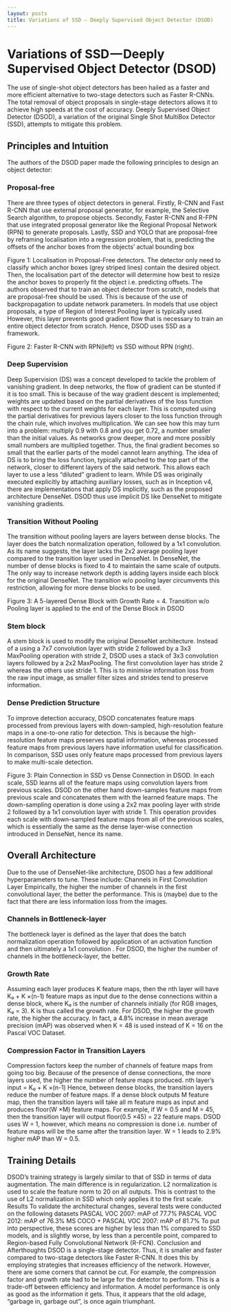 ```yaml
---
layout: posts
title: Variations of SSD — Deeply Supervised Object Detector (DSOD)
---
```

# Variations of SSD — Deeply Supervised Object Detector (DSOD)
The use of single-shot object detectors has been hailed as a faster and more efficient alternative to two-stage detectors such as Faster R-CNNs. The total removal of object proposals in single-stage detectors allows it to achieve high speeds at the cost of accuracy. Deeply Supervised Object Detector (DSOD), a variation of the original Single Shot MultiBox Detector (SSD), attempts to mitigate this problem.
## Principles and Intuition
The authors of the DSOD paper made the following principles to design an object detector:
### Proposal-free
There are three types of object detectors in general. Firstly, R-CNN and Fast R-CNN that use external proposal generator, for example, the Selective Search algorithm, to propose objects. Secondly, Faster R-CNN and R-FPN that use integrated proposal generator like the Regional Proposal Network (RPN) to generate proposals. Lastly, SSD and YOLO that are proposal-free by reframing localisation into a regression problem, that is, predicting the offsets of the anchor boxes from the objects’ actual bounding box

Figure 1: Localisation in Proposal-Free detectors. The detector only need to classify which anchor boxes (grey striped lines) contain the desired object. Then, the localisation part of the detector will determine how best to resize the anchor boxes to properly fit the object i.e. predicting offsets.
The authors observed that to train an object detector from scratch, models that are proposal-free should be used. This is because of the use of backpropagation to update network parameters. In models that use object proposals, a type of Region of Interest Pooling layer is typically used. However, this layer prevents good gradient flow that is necessary to train an entire object detector from scratch. Hence, DSOD uses SSD as a framework.

Figure 2: Faster R-CNN with RPN(left) vs SSD without RPN (right).
### Deep Supervision
Deep Supervision (DS) was a concept developed to tackle the problem of vanishing gradient. In deep networks, the flow of gradient can be stunted if it is too small. This is because of the way gradient descent is implemented; weights are updated based on the partial derivatives of the loss function with respect to the current weights for each layer.
This is computed using the partial derivatives for previous layers closer to the loss function through the chain rule, which involves multiplication.
We can see how this may turn into a problem: multiply 0.9 with 0.8 and you get 0.72, a number smaller than the initial values. As networks grow deeper, more and more possibly small numbers are multiplied together. Thus, the final gradient becomes so small that the earlier parts of the model cannot learn anything.
The idea of DS is to bring the loss function, typically attached to the top part of the network, closer to different layers of the said network. This allows each layer to use a less “diluted” gradient to learn.
While DS was originally executed explicitly by attaching auxiliary losses, such as in Inception v4, there are implementations that apply DS implicitly, such as the proposed architecture DenseNet. DSOD thus use implicit DS like DenseNet to mitigate vanishing gradients.
### Transition Without Pooling
The transition without pooling layers are layers between dense blocks. The layer does the batch normalization operation, followed by a 1x1 convolution.
As its name suggests, the layer lacks the 2x2 average pooling layer compared to the transition layer used in DenseNet.
In DenseNet, the number of dense blocks is fixed to 4 to maintain the same scale of outputs. The only way to increase network depth is adding layers inside each block for the original DenseNet. The transition w/o pooling layer circumvents this restriction, allowing for more dense blocks to be used.

Figure 3: A 5-layered Dense Block with Growth Rate = 4. Transition w/o Pooling layer is applied to the end of the Dense Block in DSOD
### Stem block
A stem block is used to modify the original DenseNet architecture. Instead of a using a 7x7 convolution layer with stride 2 followed by a 3x3 MaxPooling operation with stride 2, DSOD uses a stack of 3x3 convolution layers followed by a 2x2 MaxPooling. The first convolution layer has stride 2 whereas the others use stride 1. This is to minimise information loss from the raw input image, as smaller filter sizes and strides tend to preserve information.
### Dense Prediction Structure
To improve detection accuracy, DSOD concatenates feature maps processed from previous layers with down-sampled, high-resolution feature maps in a one-to-one ratio for detection. This is because the high-resolution feature maps preserves spatial information, whereas processed feature maps from previous layers have information useful for classification.
In comparison, SSD uses only feature maps processed from previous layers to make multi-scale detection.

Figure 3: Plain Connection in SSD vs Dense Connection in DSOD. In each scale, SSD learns all of the feature maps using convolution layers from previous scales. DSOD on the other hand down-samples feature maps from previous scale and concatenates them with the learned feature maps.
The down-sampling operation is done using a 2x2 max pooling layer with stride 2 followed by a 1x1 convolution layer with stride 1. This operation provides each scale with down-sampled feature maps from all of the previous scales, which is essentially the same as the dense layer-wise connection introduced in DenseNet, hence its name.
## Overall Architecture
Due to the use of DenseNet-like architecture, DSOD has a few additional hyperparameters to tune. These include:
Channels in First Convolution Layer
Empirically, the higher the number of channels in the first convolutional layer, the better the performance. This is (maybe) due to the fact that there are less information loss from the images.
### Channels in Bottleneck-layer
The bottleneck layer is defined as the layer that does the batch normalization operation followed by application of an activation function and then ultimately a 1x1 convolution . For DSOD, the higher the number of channels in the bottleneck-layer, the better.
### Growth Rate
Assuming each layer produces K feature maps, then the nth layer will have K₀ + K ×(n-1) feature maps as input due to the dense connections within a dense block, where K₀ is the number of channels initially (for RGB images, K₀ = 3). K is thus called the growth rate. For DSOD, the higher the growth rate, the higher the accuracy. In fact, a 4.8% increase in mean average precision (mAP) was observed when K = 48 is used instead of K = 16 on the Pascal VOC Dataset.
### Compression Factor in Transition Layers
Compression factors keep the number of channels of feature maps from going too big. Because of the presence of dense connections, the more layers used, the higher the number of feature maps produced.
nth layer’s input = K₀ + K ×(n-1)
Hence, between dense blocks, the transition layers reduce the number of feature maps. If a dense block outputs M feature map, then the transition layers will take all m feature maps as input and produces floor(W ×M) feature maps. For example, if W = 0.5 and M = 45, then the transition layer will output floor(0.5 ×45) = 22 feature maps.
DSOD uses W = 1, however, which means no compression is done i.e. number of feature maps will be the same after the transition layer. W = 1 leads to 2.9% higher mAP than W = 0.5.
## Training Details
DSOD’s training strategy is largely similar to that of SSD in terms of data augmentation. The main difference is in regularization. L2 normalization is used to scale the feature norm to 20 on all outputs. This is contrast to the use of L2 normalization in SSD which only applies it to the first scale.
Results
To validate the architectural changes, several tests were conducted on the following datasets
PASCAL VOC 2007: mAP of 77.7%
PASCAL VOC 2012: mAP of 76.3%
MS COCO + PASCAL VOC 2007: mAP of 81.7%
To put into perspective, these scores are higher by less than 1% compared to SSD models, and is slightly worse, by less than a percentile point, compared to Region-based Fully Convolutional Network (R-FCN).
Conclusion and Afterthoughts
DSOD is a single-stage detector. Thus, it is smaller and faster compared to two-stage detectors like Faster R-CNN. It does this by employing strategies that increases efficiency of the network. However, there are some corners that cannot be cut. For example, the compression factor and growth rate had to be large for the detector to perform.
This is a trade-off between efficiency and information. A model performance is only as good as the information it gets. Thus, it appears that the old adage, “garbage in, garbage out”, is once again triumphant.
